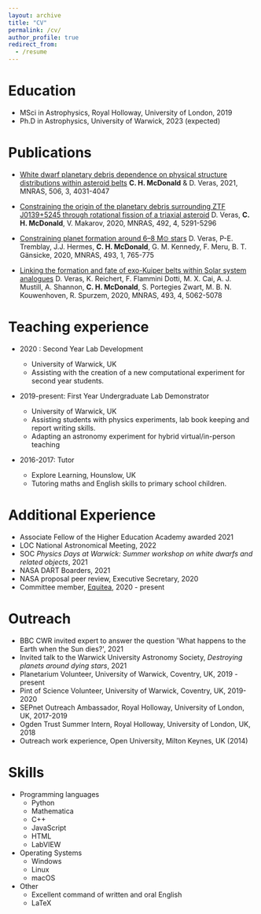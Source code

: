 ```yaml
---
layout: archive
title: "CV"
permalink: /cv/
author_profile: true
redirect_from:
  - /resume
---
```


Education
======
* MSci in Astrophysics, Royal Holloway, University of London, 2019
* Ph.D in Astrophysics, University of Warwick, 2023 (expected)

Publications
======
* [White dwarf planetary debris dependence on physical structure distributions within asteroid belts](https://academic.oup.com/mnras/article-abstract/506/3/4031/6316116?redirectedFrom=PDF)
**C. H. McDonald** & D. Veras, 2021, MNRAS, 506, 3, 4031-4047

* [Constraining the origin of the planetary debris surrounding ZTF J0139+5245 through rotational fission of a triaxial asteroid](https://academic.oup.com/mnras/article/492/4/5291/5721536)
D. Veras, **C. H. McDonald**, V. Makarov, 2020, MNRAS, 492, 4, 5291-5296

* [Constraining planet formation around 6–8 M⊙ stars](https://academic.oup.com/mnras/article/493/1/765/5721525)
D. Veras, P-E. Tremblay, J.J. Hermes, **C. H. McDonald**, G. M. Kennedy, F. Meru, B. T. Gänsicke, 2020, MNRAS, 493, 1, 765-775

* [Linking the formation and fate of exo-Kuiper belts within Solar system analogues](https://academic.oup.com/mnras/article/493/4/5062/5775314)
D. Veras, K. Reichert, F. Flammini Dotti, M. X. Cai, A. J. Mustill, A. Shannon, **C. H. McDonald**, S. Portegies Zwart, M. B. N. Kouwenhoven, R. Spurzem, 2020, MNRAS, 493, 4, 5062-5078

Teaching experience
======
* 2020 : Second Year Lab Development
  * University of Warwick, UK
  * Assisting with the creation of a new computational experiment for second year students. 

* 2019-present: First Year Undergraduate Lab Demonstrator
  * University of Warwick, UK
  * Assisting students with physics experiments, lab book keeping and report writing skills.
  * Adapting an astronomy experiment for hybrid virtual/in-person teaching

* 2016-2017: Tutor
  * Explore Learning, Hounslow, UK
  * Tutoring maths and English skills to primary school children.
  

Additional Experience
======
* Associate Fellow of the Higher Education Academy awarded 2021
* LOC National Astronomical Meeting, 2022
* SOC _Physics Days at Warwick: Summer workshop on white dwarfs and related objects_, 2021
* NASA DART Boarders, 2021
* NASA proposal peer review, Executive Secretary, 2020
* Committee member, [Equitea](https://warwick.ac.uk/fac/sci/physics/research/astro/seminars/equitea/), 2020 - present
  
Outreach
=======
* BBC CWR invited expert to answer the question 'What happens to the Earth when the Sun dies?', 2021
* Invited talk to the Warwick University Astronomy Society, _Destroying planets around dying stars_, 2021
* Planetarium Volunteer, University of Warwick, Coventry, UK, 2019 - present
* Pint of Science Volunteer, University of Warwick, Coventry, UK, 2019-2020
* SEPnet Outreach Ambassador, Royal Holloway, University of London, UK, 2017-2019
* Ogden Trust Summer Intern, Royal Holloway, University of London, UK, 2018
* Outreach work experience, Open University, Milton Keynes, UK (2014)
 
Skills
======
* Programming languages
  * Python
  * Mathematica
  * C++
  * JavaScript
  * HTML
  * LabVIEW
* Operating Systems
  * Windows
  * Linux
  * macOS
* Other
  * Excellent command of written and oral English 
  * LaTeX





